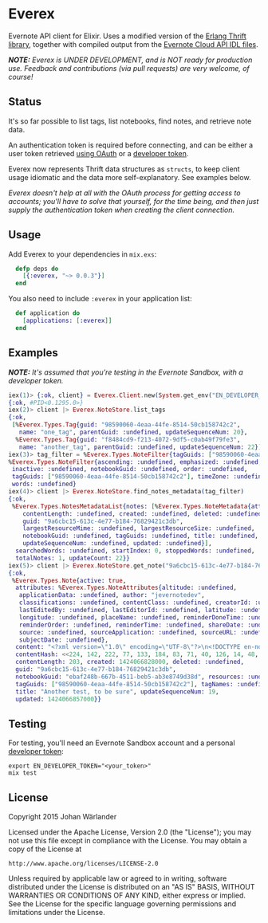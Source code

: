 Everex
======

Evernote API client for Elixir. Uses a modified version of the
[Erlang Thrift library](https://github.com/apache/thrift/tree/master/lib/erl),
together with compiled output from the
[Evernote Cloud API IDL files](https://github.com/evernote/evernote-thrift).

_**NOTE:** Everex is UNDER DEVELOPMENT, and is NOT ready for production use.
Feedback and contributions (via pull requests) are very welcome, of course!_

Status
------

It's so far possible to list tags, list notebooks, find notes, and retrieve
note data.

An authentication token is required before connecting, and can be either a
user token retrieved
[using OAuth](https://dev.evernote.com/doc/articles/authentication.php)
or a [developer token](https://sandbox.evernote.com/api/DeveloperToken.action).

Everex now represents Thrift data structures as `structs`, to keep client usage
idiomatic and the data more self-explanatory. See examples below.

_Everex doesn't help at all with the OAuth process for getting access to
accounts; you'll have to solve that yourself, for the time being, and then
just supply the authentication token when creating the client connection._

Usage
-----

Add Everex to your dependencies in `mix.exs`:

```elixir
  defp deps do
    [{:everex, "~> 0.0.3"}]
  end
```

You also need to include `:everex` in your application list:

```elixir
  def application do
    [applications: [:everex]]
  end

```

Examples
--------

_**NOTE:** It's assumed that you're testing in the Evernote Sandbox, with a
developer token._

```elixir
iex(1)> {:ok, client} = Everex.Client.new(System.get_env("EN_DEVELOPER_TOKEN"), sandbox: true)
{:ok, #PID<0.1295.0>}
iex(2)> client |> Everex.NoteStore.list_tags
{:ok,
 [%Everex.Types.Tag{guid: "98590060-4eaa-44fe-8514-50cb158742c2",
   name: "one_tag", parentGuid: :undefined, updateSequenceNum: 20},
  %Everex.Types.Tag{guid: "f8484cd9-f213-4072-9df5-c0ab49f79fe3",
   name: "another_tag", parentGuid: :undefined, updateSequenceNum: 22}]}
iex(3)> tag_filter = %Everex.Types.NoteFilter{tagGuids: ["98590060-4eaa-44fe-8514-50cb158742c2"]}
%Everex.Types.NoteFilter{ascending: :undefined, emphasized: :undefined,
 inactive: :undefined, notebookGuid: :undefined, order: :undefined,
 tagGuids: ["98590060-4eaa-44fe-8514-50cb158742c2"], timeZone: :undefined,
 words: :undefined}
iex(4)> client |> Everex.NoteStore.find_notes_metadata(tag_filter)
{:ok,
 %Everex.Types.NotesMetadataList{notes: [%Everex.Types.NoteMetadata{attributes: :undefined,
    contentLength: :undefined, created: :undefined, deleted: :undefined,
    guid: "9a6cbc15-613c-4e77-b184-76829421c3db",
    largestResourceMime: :undefined, largestResourceSize: :undefined,
    notebookGuid: :undefined, tagGuids: :undefined, title: :undefined,
    updateSequenceNum: :undefined, updated: :undefined}],
  searchedWords: :undefined, startIndex: 0, stoppedWords: :undefined,
  totalNotes: 1, updateCount: 22}}
iex(5)> client |> Everex.NoteStore.get_note("9a6cbc15-613c-4e77-b184-76829421c3db",true)
{:ok,
 %Everex.Types.Note{active: true,
  attributes: %Everex.Types.NoteAttributes{altitude: :undefined,
   applicationData: :undefined, author: "jevernotedev",
   classifications: :undefined, contentClass: :undefined, creatorId: :undefined,
   lastEditedBy: :undefined, lastEditorId: :undefined, latitude: :undefined,
   longitude: :undefined, placeName: :undefined, reminderDoneTime: :undefined,
   reminderOrder: :undefined, reminderTime: :undefined, shareDate: :undefined,
   source: :undefined, sourceApplication: :undefined, sourceURL: :undefined,
   subjectDate: :undefined},
  content: "<?xml version=\"1.0\" encoding=\"UTF-8\"?>\n<!DOCTYPE en-note SYSTEM \"http://xml.evernote.com/pub/enml2.dtd\">\n<en-note><div>We'll tag these, too!<br clear=\"none\"/></div><div><br clear=\"none\"/></div></en-note>",
  contentHash: <<224, 142, 222, 77, 133, 184, 83, 71, 40, 126, 14, 48, 128, 249, 99, 18>>,
  contentLength: 203, created: 1424066828000, deleted: :undefined,
  guid: "9a6cbc15-613c-4e77-b184-76829421c3db",
  notebookGuid: "ebaf248b-667b-4511-beb5-ab3e8749d38d", resources: :undefined,
  tagGuids: ["98590060-4eaa-44fe-8514-50cb158742c2"], tagNames: :undefined,
  title: "Another test, to be sure", updateSequenceNum: 19,
  updated: 1424066857000}}
```

Testing
-------

For testing, you'll need an Evernote Sandbox account and a personal
[developer token](https://sandbox.evernote.com/api/DeveloperToken.action):

    export EN_DEVELOPER_TOKEN="<your_token>"
    mix test

License
-------

Copyright 2015 Johan Wärlander

Licensed under the Apache License, Version 2.0 (the "License");
you may not use this file except in compliance with the License.
You may obtain a copy of the License at

    http://www.apache.org/licenses/LICENSE-2.0

Unless required by applicable law or agreed to in writing, software
distributed under the License is distributed on an "AS IS" BASIS,
WITHOUT WARRANTIES OR CONDITIONS OF ANY KIND, either express or implied.
See the License for the specific language governing permissions and
limitations under the License.
